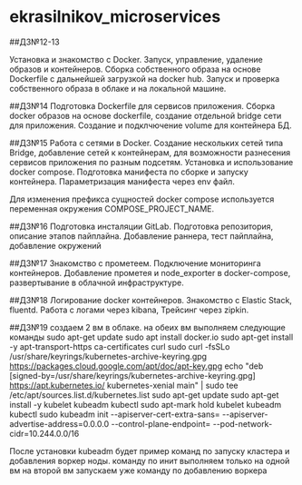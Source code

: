 # ekrasilnikov_microservices

##ДЗ№12-13

Установка и знакомство с Docker. Запуск, управление, удаление образов и контейнеров. Сборка собственного образа на основе Dockerfile с дальнейшей загрузкой на docker hub. Запуск и проверка собственного образа в облаке и на локальной машине.

##ДЗ№14
Подготовка Dockerfile для сервисов приложения. Сборка docker образов на основе dockerfile, создание отдельной bridge сети для приложения. Создание и подклчючение volume для контейнера БД.

##ДЗ№15
Работа с сетями в Docker. Создание нескольких сетей типа Bridge, добавление сетей к контейнерам, для возможности разнесения сервисов приложения по разным подсетям. Установка и использование docker compose. Подготовка манифеста по сборке и запуску контейнера. Параметризация манифеста через env файл.

Для изменения префикса сущностей docker compose используется переменная окружения COMPOSE_PROJECT_NAME.

##ДЗ№16
Подготовка инсталяции GitLab. Подготовка репозитория, описание этапов пайплайна. Добавление раннера, тест пайплайна, добавление окружений

##ДЗ№17
Знакомство с прометеем. Подключение мониторинга контейнеров. Добавление прометея и node_exporter в docker-compose, развертывание в облачной инфраструктуре.

##ДЗ№18
Логирование docker контейнеров. Знакомство c Elastic Stack, fluentd. Работа с логами через kibana, Трейсинг через zipkin.

##ДЗ№19
создаем 2 вм в облаке. на обеих вм выполняем следующие команды
sudo apt-get update
sudo apt install docker.io
sudo apt-get install -y apt-transport-https ca-certificates curl
sudo curl -fsSLo /usr/share/keyrings/kubernetes-archive-keyring.gpg https://packages.cloud.google.com/apt/doc/apt-key.gpg
echo "deb [signed-by=/usr/share/keyrings/kubernetes-archive-keyring.gpg] https://apt.kubernetes.io/ kubernetes-xenial main" | sudo tee /etc/apt/sources.list.d/kubernetes.list
sudo apt-get update
sudo apt-get install -y kubelet kubeadm kubectl
sudo apt-mark hold kubelet kubeadm kubectl
sudo kubeadm init --apiserver-cert-extra-sans=<external-master-ip> --apiserver-advertise-address=0.0.0.0 --control-plane-endpoint=<external-master-ip> --pod-network-cidr=10.244.0.0/16

После установки kubeadm будет пример команд по запуску кластера и добавления воркер ноды. команду по инит выполняем только на одной вм
на второй вм запускаем уже команду по добавлению воркера
